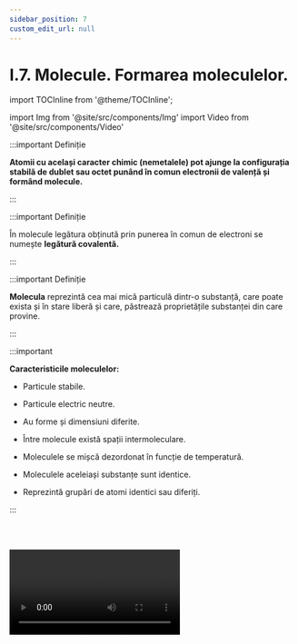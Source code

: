 ```yaml
---
sidebar_position: 7
custom_edit_url: null
---
```


# I.7. Molecule. Formarea moleculelor.

import TOCInline from '@theme/TOCInline';

<TOCInline toc={toc} />



import Img from '@site/src/components/Img'
import Video from '@site/src/components/Video'





:::important Definiție

**Atomii cu același caracter chimic (nemetalele) pot ajunge la configurația stabilă de dublet sau octet punând în comun electronii de valență și formând molecule.**


:::


:::important Definiție

În molecule legătura obținută prin punerea în comun de electroni se numește **legătură covalentă.** 


:::


:::important Definiție

**Molecula** reprezintă cea mai mică particulă dintr-o substanță, care poate exista și în stare liberă și care, păstrează proprietățile substanței din care provine. 


:::



:::important

**Caracteristicile moleculelor:**

- Particule stabile.

- Particule electric neutre.

- Au forme și dimensiuni diferite.

- Între molecule există spații intermoleculare.

- Moleculele se mișcă dezordonat în funcție de temperatură.

- Moleculele aceleiași substanțe sunt identice.

- Reprezintă grupări de atomi identici sau diferiți.
 

:::

<br></br>

<Video src="https://www.youtube.com/embed/Fvbdoc53OJw" />

<br></br>




:::note Observație

#### I.	După tipul atomilor care participă la formarea legăturii, aceasta poate fi:

**1) Legatură covalentă nepolară prin punerea în comun de electroni între atomi identici. Se formează substanțe simple moleculare ( H<sub>2</sub>, N<sub>2</sub>, O<sub>2</sub>, F<sub>2</sub>, Cl<sub>2</sub>, Br<sub>2</sub>, I<sub>2</sub>)**

**Exemple:**

  - a) formarea moleculei de hidrogen (H<sub>2</sub>):

<Img className="img-responsive4" src="chimie/clasa8/capitolul1/1_7_Poza1_MoleculaDeHidrogen_vers2.jpg" width="1000" height="80" />

<br></br>
<br></br>


  - b) formarea moleculei de clor (Cl<sub>2</sub>):

<Img className="img-responsive4" src="chimie/clasa8/capitolul1/1_7_Poza2_MoleculaDeClor_vers2.jpg" width="1000" height="111" />

<br></br>
<br></br>



În mod identic se formează și moleculele de F<sub>2</sub> (fluor), I<sub>2</sub> (iod) și Br<sub>2</sub> (brom).



<br></br>
<br></br>




**2) Legatură covalentă polară prin punerea în comun de electroni între atomi diferiți.** 


**Exemple:**


  - a) formarea moleculei de acid clorhidric (HCl)

<Img className="img-responsive4" src="chimie/clasa8/capitolul1/1_7_Poza6_MoleculaDeAcidClorhidric_vers2.jpg" width="1000" height="104" />

<br></br>
<br></br>


  - b) formarea moleculei de apă (H<sub>2</sub>O)

<Img className="img-responsive4" src="chimie/clasa8/capitolul1/1_7_Poza7_MoleculaDeApa_vers2.jpg" width="1000" height="155" />

<br></br>
<br></br>


- Modelul spațial al moleculei de apă (H<sub>2</sub>O)


<Img className="img-responsive4" src="chimie/clasa8/capitolul1/1_7_Poza7bis_ModelulSpatialAlMoleculeiDeApa.jpg" width="1000" height="188" />

<br></br>
<br></br>



  - c) formarea moleculei de amoniac (NH<sub>3</sub>) 


<Img className="img-responsive4" src="chimie/clasa8/capitolul1/1_7_Poza8_MoleculaDeAmoniac_vers2.jpg" width="1000" height="156" />

<br></br>
<br></br>


- Modelul spațial al moleculei de amoniac (NH<sub>3</sub>) 


<Img className="img-responsive4" src="chimie/clasa8/capitolul1/1_7_Poza8bis_ModeulSpatialAlMoleculeiDeAmoniac.jpg" width="1000" height="225" />

<br></br>
<br></br>



  - d) formarea moleculei de metan (CH<sub>4</sub>)

<Img className="img-responsive4" src="chimie/clasa8/capitolul1/1_7_Poza9_MoleculaDeMetan_vers2.jpg" width="1000" height="222" />

<br></br>
<br></br>


- Modelul spațial al moleculei de metan (CH<sub>4</sub>)

<Img className="img-responsive4" src="chimie/clasa8/capitolul1/1_7_Poza9bis_ModelulSpatialAlMoleculeiDeMetan.jpg" width="1000" height="325" />


:::



<br></br>
<br></br>




<Img className="img-responsive4" src="chimie/clasa8/capitolul1/1_7_Poza11_SchemaIoniAtomiMolecule_vers2.jpg" width="1280" height="630" />







<br></br>
<br></br>
<br></br>

